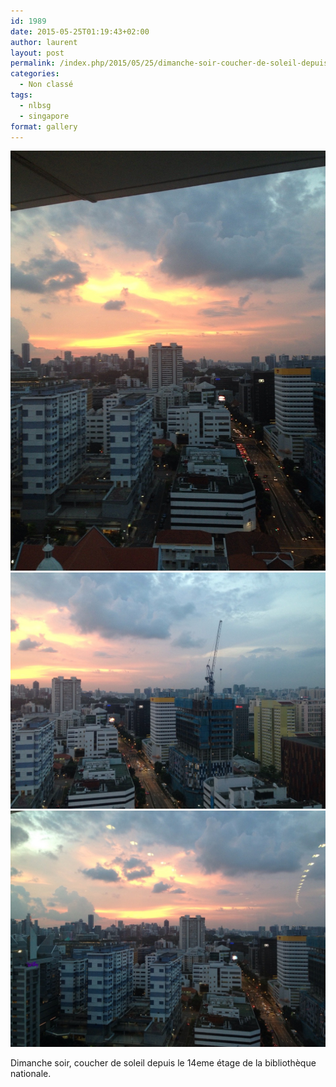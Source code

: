 ```yaml
---
id: 1989
date: 2015-05-25T01:19:43+02:00
author: laurent
layout: post
permalink: /index.php/2015/05/25/dimanche-soir-coucher-de-soleil-depuis-le-14eme/
categories:
  - Non classé
tags:
  - nlbsg
  - singapore
format: gallery
---
```

<img src="/images/2015/05/tumblr_novt0vQaMA1uuvt0bo1_1280.jpg" />
<img src="/images/2015/05/tumblr_novt0vQaMA1uuvt0bo2_1280.jpg" />
<img src="/images/2015/05/tumblr_novt0vQaMA1uuvt0bo3_1280.jpg" />

Dimanche soir, coucher de soleil depuis le 14eme étage de la bibliothèque nationale.
